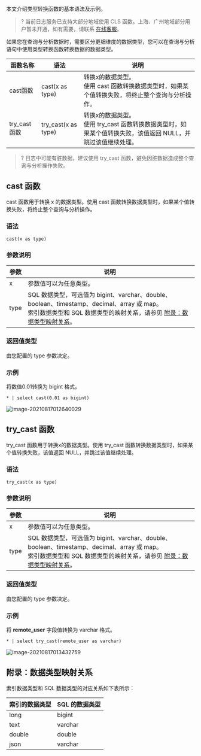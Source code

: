 本文介绍类型转换函数的基本语法及示例。

>? 当前日志服务已支持大部分地域使用 CLS 函数。上海、广州地域部分用户暂未开通，如有需要，请联系 [在线客服](https://cloud.tencent.com/act/event/Online_service)。
>

如果您在查询与分析数据时，需要区分更细维度的数据类型，您可以在查询与分析语句中使用类型转换函数转换数据的数据类型。

| 函数名称     | 语法                | 说明                                                         |
| ------------ | ------------------- | ------------------------------------------------------------ |
| cast函数     | cast(x as type)     | 转换x的数据类型。</br>使用 cast 函数转换数据类型时，如果某个值转换失败，将终止整个查询与分析操作。 |
| try_cast函数 | try_cast(x as type) | 转换x的数据类型。</br>使用 try_cast 函数转换数据类型时，如果某个值转换失败，该值返回 NULL，并跳过该值继续处理。 |

>? 日志中可能有脏数据，建议使用 try_cast 函数，避免因脏数据造成整个查询与分析操作失败。
>

## cast 函数

cast 函数用于转换 x 的数据类型。使用 cast 函数转换数据类型时，如果某个值转换失败，将终止整个查询与分析操作。

### 语法

```
cast(x as type)
```

### 参数说明

| 参数 | 说明                                                         |
| ---- | ------------------------------------------------------------ |
| x    | 参数值可以为任意类型。                                       |
| type | SQL 数据类型，可选值为 bigint、varchar、double、boolean、timestamp、decimal、array 或 map。</br>索引数据类型和 SQL 数据类型的映射关系，请参见 [附录：数据类型映射关系](#DataTypeMapping)。 |

### 返回值类型

由您配置的 type 参数决定。

### 示例

将数值0.01转换为 bigint 格式。

```
* | select cast(0.01 as bigint)
```

![image-20210817012640029](https://main.qcloudimg.com/raw/89c5c8e3be33bcf98ef710dbfaa8f168.png)

## try_cast 函数

try_cast 函数用于转换x的数据类型。使用 try_cast 函数转换数据类型时，如果某个值转换失败，该值返回 NULL，并跳过该值继续处理。

### 语法

```
try_cast(x as type)
```

### 参数说明

| 参数 | 说明                                                         |
| ---- | ------------------------------------------------------------ |
| x    | 参数值可以为任意类型。                                       |
| type | SQL 数据类型，可选值为 bigint、varchar、double、boolean、timestamp、decimal、array 或 map。</br>索引数据类型和 SQL 数据类型的映射关系，请参见 [附录：数据类型映射关系](#DataTypeMapping)。 |

### 返回值类型

由您配置的 type 参数决定。

### 示例

将 **remote_user** 字段值转换为 varchar 格式。

```
* | select try_cast(remote_user as varchar)
```

![image-20210817013432759](https://main.qcloudimg.com/raw/8e1999da4ec2bad38ba174e68098e752.png)


<span id="DataTypeMapping"></span>
## 附录：数据类型映射关系 

索引数据类型和 SQL 数据类型的对应关系如下表所示：

| 索引的数据类型 | SQL 的数据类型 |
| -------------- | ------------- |
| long           | bigint        |
| text           | varchar       |
| double         | double        |
| json           | varchar       |


